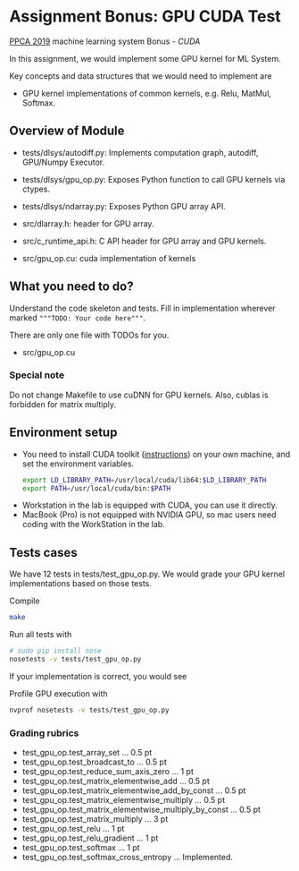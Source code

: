# Assignment Bonus: GPU CUDA Test

[PPCA 2019](https://acm.sjtu.edu.cn/wiki/PPCA_2019) machine learning system Bonus - *CUDA*

In this assignment, we would implement some GPU kernel for ML System.

Key concepts and data structures that we would need to implement are
- GPU kernel implementations of common kernels, e.g. Relu, MatMul, Softmax.

## Overview of Module
- tests/dlsys/autodiff.py: Implements computation graph, autodiff, GPU/Numpy Executor.
- tests/dlsys/gpu_op.py: Exposes Python function to call GPU kernels via ctypes.
- tests/dlsys/ndarray.py: Exposes Python GPU array API.

- src/dlarray.h: header for GPU array.
- src/c_runtime_api.h: C API header for GPU array and GPU kernels.
- src/gpu_op.cu: cuda implementation of kernels 

## What you need to do?
Understand the code skeleton and tests. Fill in implementation wherever marked `"""TODO: Your code here"""`.

There are only one file with TODOs for you.
- src/gpu_op.cu

### Special note
Do not change Makefile to use cuDNN for GPU kernels. Also, cublas is forbidden for matrix multiply.

## Environment setup
- You need to install CUDA toolkit ([instructions](http://docs.nvidia.com/cuda/cuda-installation-guide-linux/)) on your own machine, and set the environment variables.
  ```bash
  export LD_LIBRARY_PATH=/usr/local/cuda/lib64:$LD_LIBRARY_PATH
  export PATH=/usr/local/cuda/bin:$PATH
  ```
- Workstation in the lab is equipped with CUDA, you can use it directly.
- MacBook (Pro) is not equipped with NVIDIA GPU, so mac users need coding with the WorkStation in the lab.

## Tests cases
We have 12 tests in tests/test_gpu_op.py. We would grade your GPU kernel implementations based on those tests.

Compile
```bash
make
```

Run all tests with
```bash
# sudo pip install nose
nosetests -v tests/test_gpu_op.py
```

If your implementation is correct, you would see

Profile GPU execution with
```bash
nvprof nosetests -v tests/test_gpu_op.py
```

### Grading rubrics
- test_gpu_op.test_array_set ... 0.5 pt
- test_gpu_op.test_broadcast_to ... 0.5 pt
- test_gpu_op.test_reduce_sum_axis_zero ... 1 pt
- test_gpu_op.test_matrix_elementwise_add ... 0.5 pt
- test_gpu_op.test_matrix_elementwise_add_by_const ... 0.5 pt
- test_gpu_op.test_matrix_elementwise_multiply ... 0.5 pt
- test_gpu_op.test_matrix_elementwise_multiply_by_const ... 0.5 pt
- test_gpu_op.test_matrix_multiply ... 3 pt
- test_gpu_op.test_relu ... 1 pt
- test_gpu_op.test_relu_gradient ... 1 pt
- test_gpu_op.test_softmax ... 1 pt
- test_gpu_op.test_softmax_cross_entropy ... Implemented.
